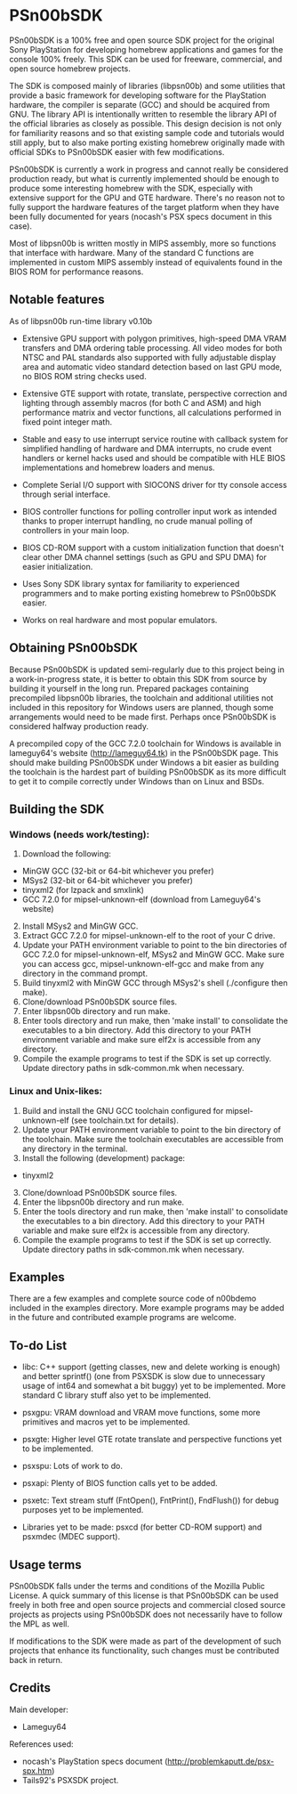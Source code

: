# PSn00bSDK

PSn00bSDK is a 100% free and open source SDK project for the original Sony
PlayStation for developing homebrew applications and games for the console
100% freely. This SDK can be used for freeware, commercial, and open source
homebrew projects.

The SDK is composed mainly of libraries (libpsn00b) and some utilities that
provide a basic framework for developing software for the PlayStation
hardware, the compiler is separate (GCC) and should be acquired from GNU.
The library API is intentionally written to resemble the library API of the
official libraries as closely as possible. This design decision is not only
for familiarity reasons and so that existing sample code and tutorials would
still apply, but to also make porting existing homebrew originally made with
official SDKs to PSn00bSDK easier with few modifications.

PSn00bSDK is currently a work in progress and cannot really be considered
production ready, but what is currently implemented should be enough to
produce some interesting homebrew with the SDK, especially with extensive
support for the GPU and GTE hardware. There's no reason not to fully support
the hardware features of the target platform when they have been fully
documented for years (nocash's PSX specs document in this case).

Most of libpsn00b is written mostly in MIPS assembly, more so functions that
interface with hardware. Many of the standard C functions are implemented in
custom MIPS assembly instead of equivalents found in the BIOS ROM for
performance reasons.


## Notable features
As of libpsn00b run-time library v0.10b

* Extensive GPU support with polygon primitives, high-speed DMA VRAM
  transfers and DMA ordering table processing. All video modes for both NTSC
  and PAL standards also supported with fully adjustable display area and
  automatic video standard detection based on last GPU mode, no BIOS ROM
  string checks used.

* Extensive GTE support with rotate, translate, perspective correction and
  lighting through assembly macros (for both C and ASM) and high performance
  matrix and vector functions, all calculations performed in fixed point
  integer math.

* Stable and easy to use interrupt service routine with callback system for
  simplified handling of hardware and DMA interrupts, no crude event handlers
  or kernel hacks used and should be compatible with HLE BIOS implementations
  and homebrew loaders and menus.

* Complete Serial I/O support with SIOCONS driver for tty console access
  through serial interface.

* BIOS controller functions for polling controller input work as intended
  thanks to proper interrupt handling, no crude manual polling of controllers
  in your main loop.

* BIOS CD-ROM support with a custom initialization function that doesn't
  clear other DMA channel settings (such as GPU and SPU DMA) for easier
  initialization.

* Uses Sony SDK library syntax for familiarity to experienced programmers
  and to make porting existing homebrew to PSn00bSDK easier.

* Works on real hardware and most popular emulators.


## Obtaining PSn00bSDK

Because PSn00bSDK is updated semi-regularly due to this project being in
a work-in-progress state, it is better to obtain this SDK from source by
building it yourself in the long run. Prepared packages containing
precompiled libpsn00b libraries, the toolchain and additional utilities
not included in this repository for Windows users are planned, though some
arrangements would need to be made first. Perhaps once PSn00bSDK is
considered halfway production ready.

A precompiled copy of the GCC 7.2.0 toolchain for Windows is available
in lameguy64's website (http://lameguy64.tk) in the PSn00bSDK page. This
should make building PSn00bSDK under Windows a bit easier as building the
toolchain is the hardest part of building PSn00bSDK as its more difficult
to get it to compile correctly under Windows than on Linux and BSDs.


## Building the SDK

### Windows (needs work/testing):
1. Download the following:
  * MinGW GCC (32-bit or 64-bit whichever you prefer)
  * MSys2 (32-bit or 64-bit whichever you prefer)
  * tinyxml2 (for lzpack and smxlink)
  * GCC 7.2.0 for mipsel-unknown-elf (download from Lameguy64's website)
2. Install MSys2 and MinGW GCC.
3. Extract GCC 7.2.0 for mipsel-unknown-elf to the root of your C drive.
4. Update your PATH environment variable to point to the bin directories of
   GCC 7.2.0 for mipsel-unknown-elf, MSys2 and MinGW GCC. Make sure you can
   access gcc, mipsel-unknown-elf-gcc and make from any directory in the
   command prompt.
5. Build tinyxml2 with MinGW GCC through MSys2's shell
   (./configure then make).
6. Clone/download PSn00bSDK source files.
7. Enter libpsn00b directory and run make.
8. Enter tools directory and run make, then 'make install' to consolidate the
   executables to a bin directory. Add this directory to your PATH
   environment variable and make sure elf2x is accessible from any directory.
9. Compile the example programs to test if the SDK is set up correctly.
   Update directory paths in sdk-common.mk when necessary.

### Linux and Unix-likes:
1. Build and install the GNU GCC toolchain configured for mipsel-unknown-elf
   (see toolchain.txt for details).
2. Update your PATH environment variable to point to the bin directory of the
   toolchain. Make sure the toolchain executables are accessible from any
   directory in the terminal.
2. Install the following (development) package:
  * tinyxml2
3. Clone/download PSn00bSDK source files.
4. Enter the libpsn00b directory and run make.
5. Enter the tools directory and run make, then 'make install' to consolidate
   the executables to a bin directory. Add this directory to your PATH
   variable and make sure elf2x is accessible from any directory.
6. Compile the example programs to test if the SDK is set up correctly.
   Update directory paths in sdk-common.mk when necessary.


## Examples

There are a few examples and complete source code of n00bdemo included in
the examples directory. More example programs may be added in the future
and contributed example programs are welcome.


## To-do List

* libc: C++ support (getting classes, new and delete working is enough)
  and better sprintf() (one from PSXSDK is slow due to unnecessary usage
  of int64 and somewhat a bit buggy) yet to be implemented. More standard
  C library stuff also yet to be implemented.

* psxgpu: VRAM download and VRAM move functions, some more primitives
  and macros yet to be implemented.

* psxgte: Higher level GTE rotate translate and perspective functions
  yet to be implemented.

* psxspu: Lots of work to do.

* psxapi: Plenty of BIOS function calls yet to be added.

* psxetc: Text stream stuff (FntOpen(), FntPrint(), FndFlush()) for
  debug purposes yet to be implemented.
  
* Libraries yet to be made: psxcd (for better CD-ROM support) and
  psxmdec (MDEC support).


## Usage terms

PSn00bSDK falls under the terms and conditions of the Mozilla Public
License. A quick summary of this license is that PSn00bSDK can be used
freely in both free and open source projects and commercial closed source
projects as projects using PSn00bSDK does not necessarily have to follow
the MPL as well.

If modifications to the SDK were made as part of the development of such
projects that enhance its functionality, such changes must be contributed
back in return.


## Credits

Main developer:
* Lameguy64

References used:
* nocash's PlayStation specs document (http://problemkaputt.de/psx-spx.htm)
* Tails92's PSXSDK project.
